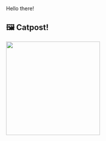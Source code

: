 Hello there!



## 🖼️ Catpost!

<sub>
    <img src="https://cdn2.thecatapi.com/images/c7MKcbCRE.false" height="256">
</sub>

